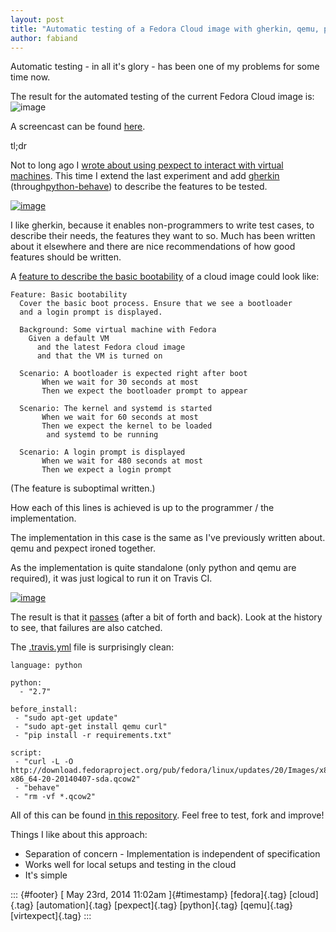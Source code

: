 ```yaml
---
layout: post
title: "Automatic testing of a Fedora Cloud image with gherkin, qemu, pexpect and travis"
author: fabiand
---
```




Automatic testing - in all it's glory - has been one of my problems for
some time now.

The result for the automated testing of the current Fedora Cloud image
is:
![image](https://travis-ci.org/fabiand/fedora-cloud-features.svg?branch=master "Build status")

A screencast can be found
[here](http://dummdida.tumblr.com/post/86584633715/screencast-of-a-behave-session-the-first).

tl;dr

Not to long ago I [wrote about using pexpect to interact with virtual
machines](http://dummdida.tumblr.com/post/82368744933/automatically-testing-vms-using-pexpect-and-qemu).
This time I extend the last experiment and add
[gherkin](http://pythonhosted.org/behave/gherkin.html)
(through[python-behave](http://pythonhosted.org/behave)) to describe the
features to be tested.

[![image](http://upload.wikimedia.org/wikipedia/commons/3/39/Gherkins.jpg "A gherkin")](http://en.wikipedia.org/wiki/Gherkin)

I like gherkin, because it enables non-programmers to write test cases,
to describe their needs, the features they want to so. Much has been
written about it elsewhere and there are nice recommendations of how
good features should be written.

A [feature to describe the basic
bootability](https://github.com/fabiand/fedora-cloud-features/blob/master/boot.feature)
of a cloud image could look like:

    Feature: Basic bootability
      Cover the basic boot process. Ensure that we see a bootloader
      and a login prompt is displayed.

      Background: Some virtual machine with Fedora
        Given a default VM
          and the latest Fedora cloud image
          and that the VM is turned on

      Scenario: A bootloader is expected right after boot
           When we wait for 30 seconds at most
           Then we expect the bootloader prompt to appear

      Scenario: The kernel and systemd is started
           When we wait for 60 seconds at most
           Then we expect the kernel to be loaded
            and systemd to be running

      Scenario: A login prompt is displayed
           When we wait for 480 seconds at most
           Then we expect a login prompt

(The feature is suboptimal written.)

How each of this lines is achieved is up to the programmer / the
implementation.

The implementation in this case is the same as I've previously written
about. qemu and pexpect ironed together.

As the implementation is quite standalone (only python and qemu are
required), it was just logical to run it on Travis CI.

[![image](http://docs.travis-ci.com/images/travisci-small.png "Travis CI Icon")](http://www.travis-ci.org)

The result is that it
[passes](https://travis-ci.org/fabiand/fedora-cloud-features/builds/25853392)
(after a bit of forth and back). Look at the history to see, that
failures are also catched.

The
[.travis.yml](https://github.com/fabiand/fedora-cloud-features/blob/master/.travis.yml)
file is surprisingly clean:

    language: python

    python:
      - "2.7"

    before_install:
     - "sudo apt-get update"
     - "sudo apt-get install qemu curl"
     - "pip install -r requirements.txt"

    script:
     - "curl -L -O http://download.fedoraproject.org/pub/fedora/linux/updates/20/Images/x86_64/Fedora-x86_64-20-20140407-sda.qcow2"
     - "behave"
     - "rm -vf *.qcow2"

All of this can be found [in this
repository](https://github.com/fabiand/fedora-cloud-features). Feel free
to test, fork and improve!

Things I like about this approach:

-   Separation of concern - Implementation is independent of
    specification
-   Works well for local setups and testing in the cloud
-   It's simple

::: {#footer}
[ May 23rd, 2014 11:02am ]{#timestamp} [fedora]{.tag} [cloud]{.tag}
[automation]{.tag} [pexpect]{.tag} [python]{.tag} [qemu]{.tag}
[virtexpect]{.tag}
:::
